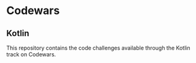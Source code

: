 # Codewars

## Kotlin

This repository contains the code challenges available through the Kotlin track on Codewars.